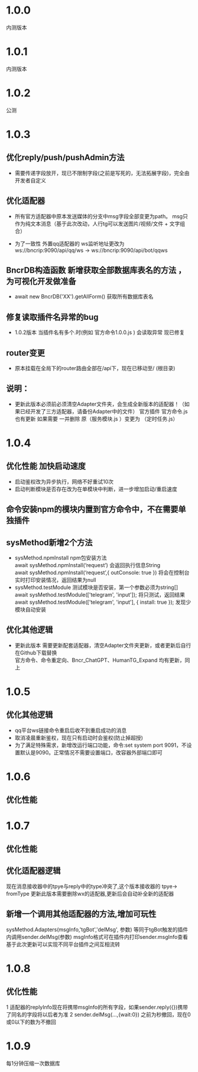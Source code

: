 # 1.0.0
内测版本

# 1.0.1
内测版本

# 1.0.2
公测

# 1.0.3
## 优化reply/push/pushAdmin方法
* 需要传递字段放开，现已不限制字段(之前是写死的，无法拓展字段)，完全由开发者自定义 

## 优化适配器
* 所有官方适配器中原本发送媒体的分支中msg字段全部变更为path。 msg只作为纯文本消息（基于此次改动，人行tg可以发送图片/视频/文件 + 文字组合）

* 为了一致性 外置qq适配器的 ws监听地址更改为 
ws://bncrip:9090/api/qq/ws    ->   ws://bncrip:9090/api/bot/qqws

## BncrDB构造函数  新增获取全部数据库表名的方法 ，为可视化开发做准备
*  await new BncrDB('XX').getAllForm()  获取所有数据库表名 

## 修复读取插件名异常的bug
* 1.0.2版本 当插件名有多个.时(例如  官方命令1.0.0.js ) 会读取异常   现已修复

## router变更 
* 原本挂载在全局下的router路由全部在/api下，现在已移动至/  (根目录)

## 说明：
* 更新此版本必须前必须清空Adapter文件夹，会生成全新版本的适配器！（如果已经开发了三方适配器，请备份Adapter中的文件）
官方插件
官方命令.js 也有更新 如果需要 一并删除 
原（服务模块.js ）变更为 （定时任务.js）

# 1.0.4
## 优化性能 加快启动速度
 * 启动鉴权改为异步执行，网络不好重试10次
 * 启动判断模块是否存在改为在单模块中判断，进一步增加启动/重启速度

## 命令安装npm的模块内置到官方命令中，不在需要单独插件

## sysMethod新增2个方法
  * sysMethod.npmInstall npm包安装方法  
   await sysMethod.npmInstall(‘request’)  会返回执行信息String  
   await sysMethod.npmInstall(‘request’,{ outConsole: true })  将会在控制台实时打印安装情况，返回结果为null
 * sysMethod.testModule 测试模块是否安装，第一个参数必须为string[]  
    await sysMethod.testModule(['telegram', 'input']); 将只测试，返回结果  
    await sysMethod.testModule(['telegram', 'input'], { install: true }); 发现少模块自动安装

## 优化其他逻辑

* 更新此版本 需要更新配套适配器，清空Adapter文件夹更新，或者更新后自行在Github下载替换  
官方命令、命令重定向、Bncr_ChatGPT、HumanTG_Expand 均有更新，同上

# 1.0.5
## 优化其他逻辑

* qq平台ws链接命令重启后收不到重启成功的消息
* 取消凌晨重新鉴权，现在只有启动时会鉴权(防止掉超授)
* 为了满足特殊需求，新增改运行端口功能，命令:set system port 9091，不设置默认是9090。正常情况不需要设置端口，改容器外部端口即可

# 1.0.6
## 优化性能

# 1.0.7
## 优化性能
## 优化适配器逻辑
现在消息接收器中的tpye与reply中的type冲突了,这个版本接收器的 tpye-> fromType
更新此版本需要删除wx的适配器,更新后会自动补全新的适配器
## 新增一个调用其他适配器的方法,增加可玩性
sysMethod.Adapters(msgInfo,'tgBot','delMsg', 参数)
等同于tgBot触发的插件内调用sender.delMsg(参数)
msgInfo格式可在插件内打印sender.msgInfo查看
基于此次更新可以实现不同平台插件之间互相流转

# 1.0.8
## 优化性能
1 适配器的replyInfo现在将携带msgInfo的所有字段，如果sender.reply({})携带了同名的字段将以后者为准
2 sender.delMsg(...,{wait:0}) 之前为秒撤回，现在0或0以下的数为不撤回

# 1.0.9
每1分钟压缩一次数据库

